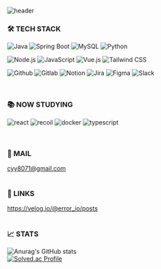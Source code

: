 ![header](https://capsule-render.vercel.app/api?type=waving&color=auto&height=300&section=header&text=Hi,I'm%20Yongun%20Cho&%20render&fontSize=70)


### 🛠 TECH STACK

![Java](https://img.shields.io/badge/java-%23ED8B00.svg?style=for-the-badge&logo=java&logoColor=white) ![Spring Boot](https://img.shields.io/badge/spring%20boot-%236DB33F.svg?style=for-the-badge&logo=springboot&logoColor=white) ![MySQL](https://img.shields.io/badge/mysql-%230492C2.svg?style=for-the-badge&logo=mysql&logoColor=white) ![Python](https://img.shields.io/badge/Python-14354C?style=for-the-badge&logo=python&logoColor=white)

![Node.js](https://img.shields.io/badge/Node.js-43853D?style=for-the-badge&logo=node.js&logoColor=white) ![JavaScript](https://img.shields.io/badge/javascript-%23323330.svg?style=for-the-badge&logo=javascript&logoColor=%23F7DF1E) ![Vue.js](https://img.shields.io/badge/vue.js-%2335495e.svg?style=for-the-badge&logo=vuedotjs&logoColor=%234FC08D) ![Tailwind CSS](https://img.shields.io/badge/tailwind%20css-%23323330.svg?style=for-the-badge&logo=tailwindcss&logoColor=lightgreen)

![Github](https://img.shields.io/badge/github-%23000000.svg?style=for-the-badge&logo=github&logoColor=white) ![Gitlab](https://img.shields.io/badge/gitlab-%23FC6D27.svg?style=for-the-badge&logo=gitlab&logoColor=white) ![Notion](https://img.shields.io/badge/notion-%23FFF8E7.svg?style=for-the-badge&logo=notion&logoColor=black) ![Jira](https://img.shields.io/badge/jira-%23283ec2.svg?style=for-the-badge&logo=jira&logoColor=white) ![Figma](https://img.shields.io/badge/figma-%23F24E1E.svg?style=for-the-badge&logo=figma&logoColor=white) ![Slack](https://img.shields.io/badge/Slack-4A154B?style=for-the-badge&logo=slack&logoColor=white)

<br>

### 📚 NOW STUDYING
![react](https://img.shields.io/badge/react.js-%23323330.svg?style=for-the-badge&logo=react&logoColor=lightblue")
![recoil](https://img.shields.io/badge/recoil-%233944BC.svg?style=for-the-badge&logo=recoil&logoColor=white")
![docker](https://img.shields.io/badge/docker-%230db7ed.svg?style=for-the-badge&logo=docker&logoColor=white")
![typescript](https://img.shields.io/badge/typescript-%23E2F9FE.svg?style=for-the-badge&logo=typescript&logoColor=blue)

<br>

### 📮 MAIL

cyy8071@gmail.com 
<br><br>


### 📑 LINKS

https://velog.io/@error_io/posts 
<br><br>

### 📈 STATS

![Anurag's GitHub stats](https://github-readme-stats.vercel.app/api?username=chomchom96&show_icons=true&theme=radical) 
<br>
[![Solved.ac Profile](http://mazassumnida.wtf/api/v2/generate_badge?boj=cym)](https://solved.ac/cym/)
